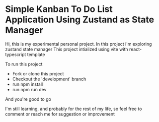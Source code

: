 # Simple Kanban To Do List Application Using Zustand as State Manager

Hi, this is my experimental personal project. In this project i'm exploring zustand state manager
This project intialized using vite with react-typescript template

To run this project
- Fork or clone this project
- Checkout the 'development' branch
- run npm install
- run npm run dev
  
And you're good to go

I'm still learning, and probably for the rest of my life, so feel free to comment or reach me for suggestion or improvement
